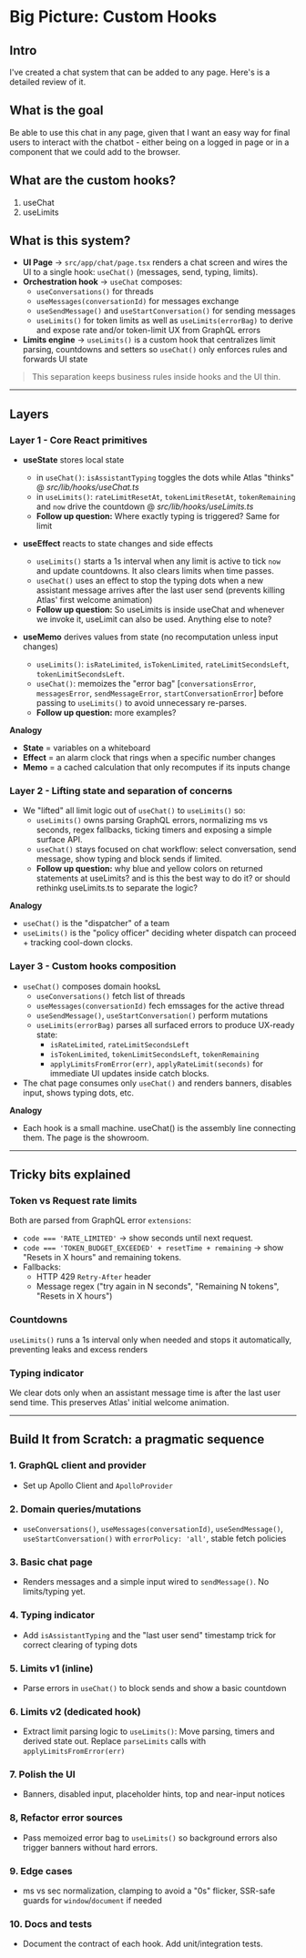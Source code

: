 # Big Picture: Custom Hooks

## Intro
I've created a chat system that can be added to any page. Here's is a detailed review of it.

## What is the goal
Be able to use this chat in any page, given that I want an easy way for final users to interact with the chatbot - either being on a logged in page or in a component that we could add to the browser.

## What are the custom hooks?
1. useChat
2. useLimits

## What is this system?
- **UI Page** → `src/app/chat/page.tsx` renders a chat screen and wires the UI to a single hook: `useChat()` (messages, send, typing, limits).
- **Orchestration hook** → `useChat` composes:
    - `useConversations()` for threads
    - `useMessages(conversationId)` for messages exchange
    - `useSendMessage()` and `useStartConversation()` for sending messages
    - `useLimits()` for token limits as well as `useLimits(errorBag)` to derive and expose rate and/or token-limit UX from GraphQL errors
- **Limits engine** → `useLimits()` is a custom hook that centralizes limit parsing, countdowns and setters so `useChat()` only enforces rules and forwards UI state

> This separation keeps business rules inside hooks and the UI thin.

---

## Layers

### Layer 1 - Core React primitives

- **useState** stores local state
    - in `useChat()`: `isAssistantTyping` toggles the dots while Atlas "thinks" @ *src/lib/hooks/useChat.ts* 
    - in `useLimits()`: `rateLimitResetAt`, `tokenLimitResetAt`, `tokenRemaining` and `now` drive the countdown @ *src/lib/hooks/useLimits.ts*
    - **Follow up question:** Where exactly typing is triggered? Same for limit

- **useEffect** reacts to state changes and side effects
    - `useLimits()` starts a 1s interval when any limit is active to tick `now` and update countdowns. It also clears limits when time passes.
    - `useChat()` uses an effect to stop the typing dots when a new assistant message arrives after the last user send (prevents killing Atlas' first welcome animation)
    - **Follow up question:** So useLimits is inside useChat and whenever we invoke it, useLimit can also be used. Anything else to note?

- **useMemo** derives values from state (no recomputation unless input changes)
    - `useLimits()`: `isRateLimited`, `isTokenLimited`, `rateLimitSecondsLeft`, `tokenLimitSecondsLeft`.
    - `useChat()`: memoizes the "error bag" [`conversationsError`, `messagesError`, `sendMessageError`, `startConversationError`] before passing to `useLimits()` to avoid unnecessary re-parses.
    - **Follow up question:** more examples?

**Analogy**
- **State** = variables on a whiteboard
- **Effect** = an alarm clock that rings when a specific number changes
- **Memo** = a cached calculation that only recomputes if its inputs change

### Layer 2 - Lifting state and separation of concerns
- We "lifted" all limit logic out of `useChat()` to `useLimits()` so:
    - `useLimits()` owns parsing GraphQL errors, normalizing ms vs seconds, regex fallbacks, ticking timers and exposing a simple surface API.
    - `useChat()` stays focused on chat workflow: select conversation, send message, show typing and block sends if limited.
    - **Follow up question:** why blue and yellow colors on returned statements at useLimits? and is this the best way to do it? or should rethinkg useLimits.ts to separate the logic?

**Analogy**
- `useChat()` is the "dispatcher" of a team
- `useLimits()` is the "policy officer" deciding wheter dispatch can proceed + tracking cool-down clocks.

### Layer 3 - Custom hooks composition
- `useChat()` composes domain hooksL
    - `useConversations()` fetch list of threads
    - `useMessages(conversationId)` fech emssages for the active thread
    - `useSendMessage()`, `useStartConversation()` perform mutations
    - `useLimits(errorBag)` parses all surfaced errors to produce UX-ready state:
        - `isRateLimited`, `rateLimitSecondsLeft`
        - `isTokenLimited`, `tokenLimitSecondsLeft`, `tokenRemaining`
        - `applyLimitsFromError(err)`, `applyRateLimit(seconds)` for immediate UI updates inside catch blocks.
- The chat page consumes only `useChat()` and renders banners, disables input, shows typing dots, etc.

**Analogy**
- Each hook is a small machine. useChat() is the assembly line connecting them. The page is the showroom.

---

## Tricky bits explained

### **Token vs Request rate limits**
Both are parsed from GraphQL error `extensions`:
- `code === 'RATE_LIMITED'` → show seconds until next request.
- `code === 'TOKEN_BUDGET_EXCEEDED' + resetTime + remaining` → show "Resets in X hours" and remaining tokens.
- Fallbacks:
    - HTTP 429 `Retry-After` header
    - Message regex ("try again in N seconds", "Remaining N tokens", "Resets in X hours")

### **Countdowns**
`useLimits()` runs a 1s interval only when needed and stops it automatically, preventing leaks and excess renders

### **Typing indicator**
We clear dots only when an assistant message time is after the last user send time. This preserves Atlas' initial welcome animation.

---

## Build It from Scratch: a pragmatic sequence

### 1. GraphQL client and provider
- Set up Apollo Client and `ApolloProvider`

### 2. Domain queries/mutations
- `useConversations()`, `useMessages(conversationId)`, `useSendMessage()`, `useStartConversation()` with `errorPolicy: 'all'`, stable fetch policies

### 3. Basic chat page
- Renders messages and a simple input wired to `sendMessage()`. No limits/typing yet.

### 4. Typing indicator
- Add `isAssistantTyping` and the "last user send" timestamp trick for correct clearing of typing dots

### 5. Limits v1 (inline)
- Parse errors in `useChat()` to block sends and show a basic countdown

### 6. Limits v2 (dedicated hook)
- Extract limit parsing logic to `useLimits()`: Move parsing, timers and derived state out. Replace `parseLimits` calls with `applyLimitsFromError(err)`

### 7. Polish the UI
- Banners, disabled input, placeholder hints, top and near-input notices

### 8, Refactor error sources
- Pass memoized error bag to `useLimits()` so background errors also trigger banners without hard errors.

### 9. Edge cases
- ms vs sec normalization, clamping to avoid a "0s" flicker, SSR-safe guards for `window`/`document` if needed

### 10. Docs and tests
- Document the contract of each hook. Add unit/integration tests.


